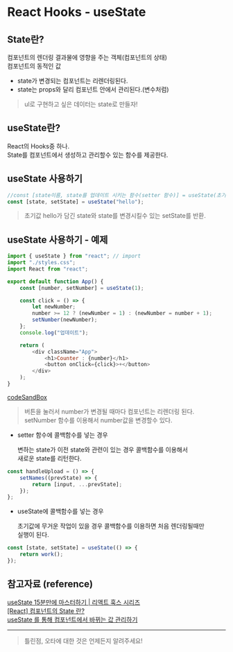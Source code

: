 # React Hooks - useState

## State란?

컴포넌트의 렌더링 결과물에 영향을 주는 객체(컴포넌트의 상태)  
컴포넌트의 동적인 값

-   state가 변경되는 컴포넌트는 리렌더링된다.
-   state는 props와 달리 컴포넌트 안에서 관리된다.(변수처럼)

> ul로 구현하고 싶은 데이터는 state로 만들자!

## useState란?

React의 Hooks중 하나.  
State를 컴포넌트에서 생성하고 관리할수 있는 함수를 제공한다.

## useState 사용하기

```javascript
//const [state이름, state를 업데이트 시키는 함수(setter 함수)] = useState(초기값)
const [state, setState] = useState("hello");
```

> 초기값 hello가 담긴 state와 state를 변경시킬수 있는 setState를 반환.

## useState 사용하기 - 예제

```javascript
import { useState } from "react"; // import
import "./styles.css";
import React from "react";

export default function App() {
    const [number, setNumber] = useState(1);

    const click = () => {
        let newNumber;
        number >= 12 ? (newNumber = 1) : (newNumber = number + 1);
        setNumber(newNumber);
    };
    console.log("업데이트");

    return (
        <div className="App">
            <h1>Counter : {number}</h1>
            <button onClick={click}>+</button>
        </div>
    );
}
```

[codeSandBox](https://codesandbox.io/s/jovial-joliot-009c6z?file=/src/App.js:0-346)

> 버튼을 눌러서 number가 변경될 때마다 컴포넌트는 리렌더링 된다.
> setNumber 함수를 이용해서 number값을 변경할수 있다.

-   setter 함수에 콜백함수를 넣는 경우

    변하는 state가 이전 state와 관련이 있는 경우 콜백함수를 이용해서  
    새로운 state를 리턴한다.

```javascript
const handleUpload = () => {
    setNames((prevState) => {
        return [input, ...prevState];
    });
};
```

-   useState에 콜백함수를 넣는 경우

    초기값에 무거운 작업이 있을 경우 콜백함수를 이용하면 처음 렌더링될때만  
    실행이 된다.

```javascript
const [state, setState] = useState(() => {
    return work();
});
```

## 참고자료 (reference)

[useState 15분만에 마스터하기 | 리액트 훅스 시리즈](https://www.youtube.com/watch?v=G3qglTF-fFI)  
[[React] 컴포넌트의 State 란?](https://velog.io/@hidaehyunlee/React-State-%EB%9E%80)  
[useState 를 통해 컴포넌트에서 바뀌는 값 관리하기](https://react.vlpt.us/basic/07-useState.html)

---

> 틀린점, 오타에 대한 것은 언제든지 알려주세요!
